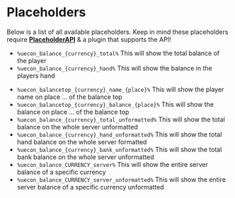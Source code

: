 # Placeholders
Below is a list of all available placeholders. Keep in mind these placeholders require **[PlaceholderAPI](https://www.spigotmc.org/resources/6245/)** & a plugin that supports the API!
<br>

* `%uecon_balance_{currency}_total%`
  This will show the total balance of the player
* `%uecon_balance_{currency}_hand%`
  This will show the balance in the players hand
<!-- * %uecon_balance_{currency}_bank% Ex. `49.000`
  This will show the balance in the players bank -->
* `%uecon_balancetop_{currency}_name_{place}%`
  This will show the player name on place ... of the balance top
* `%uecon_balancetop_{currency}_balance_{place}%`
  This will show the balance on place ... of the balance top
* `%uecon_balance_{currency}_total_unformatted%`
  This will show the total balance on the whole server unformatted
* `%uecon_balance_{currency}_hand_unformatted%`
  This will show the total hand balance on the whole server formatted
* `%uecon_balance_{currency}_bank_unformatted%`
  This will show the total bank balance on the whole server unformatted
* `%uecon_balance_CURRENCY_server%`
  This will show the entire server balance of a specific currency
* `%uecon_balance_CURRENCY_server_unformatted%`
  This will show the entire server balance of a specific currency unformatted